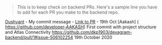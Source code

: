 > This is to keep check on backend PRs. Here's a sample line you have to add for each PR you make to the backend repo.

[Dushyant](https://github.com/dkp1903) - My commit message - [Link to PR](https://dkprobes.tech) - 19th Oct
[Aakash] ( https://github.com/developer-AAKASH) First commit with project structure and Atlas Connectivity  https://github.com/dkp1903/devagram-backend/pull/1#issue-506102254 19th October 2020

